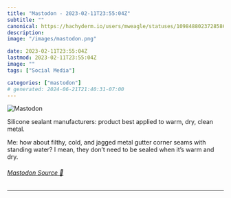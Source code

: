 ```yaml
---
title: "Mastodon - 2023-02-11T23:55:04Z"
subtitle: ""
canonical: https://hachyderm.io/users/mweagle/statuses/109848802372858692
description:
image: "/images/mastodon.png"

date: 2023-02-11T23:55:04Z
lastmod: 2023-02-11T23:55:04Z
image: ""
tags: ["Social Media"]

categories: ["mastodon"]
# generated: 2024-06-21T21:40:31-07:00
---
```

![Mastodon](/images/mastodon.png)

<p>Silicone sealant manufacturers: product best applied to warm, dry, clean metal. </p><p>Me: how about filthy, cold, and jagged metal gutter corner seams with standing water? I mean, they don’t need to be sealed when it’s warm and dry.</p>


###### [Mastodon Source 🐘](https://hachyderm.io/@mweagle/109848802372858692)

___
